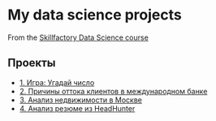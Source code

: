 # My data science projects
From the [Skillfactory Data Science course](https://skillfactory.ru/data-scientist)

## Проекты
* [1. Игра: Угадай число](https://github.com/LM8818/SF_Rep/tree/master/Guess_the_number/README.md/#Оглавление)
* [2. Причины оттока клиентов в международном банке](https://github.com/LM8818/SF_Rep/tree/master/Reasons_for_customer_churn_in_bank/README.md/#Оглавление)
* [3. Анализ недвижимости в Москве](https://github.com/LM8818/SF_Rep/tree/master/DataCleaningProject/README.md/#Оглавление)
* [4. Анализ резюме из HeadHunter](https://github.com/LM8818/SF_Rep/tree/master/Project_Resume_Analysis/readme.md/#Оглавление)
